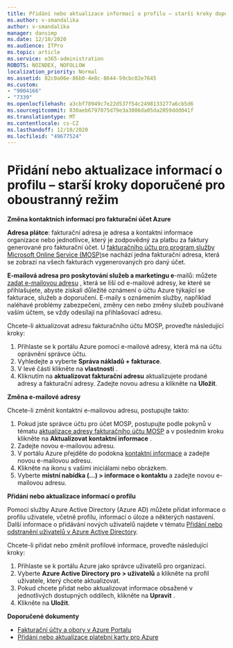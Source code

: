 ```yaml
---
title: Přidání nebo aktualizace informací o profilu – starší kroky doporučené pro oboustranný režim
ms.author: v-smandalika
author: v-smandalika
manager: dansimp
ms.date: 12/10/2020
ms.audience: ITPro
ms.topic: article
ms.service: o365-administration
ROBOTS: NOINDEX, NOFOLLOW
localization_priority: Normal
ms.assetid: 82c0a06e-86b0-4e8c-8644-59cbc02e7645
ms.custom:
- "9004166"
- "7339"
ms.openlocfilehash: a3cbf78949c7e22d537f54c2498133277a6cb5d6
ms.sourcegitcommit: 830aeb6797075d79e3a3006da05da2059ddd041f
ms.translationtype: MT
ms.contentlocale: cs-CZ
ms.lasthandoff: 12/10/2020
ms.locfileid: "49677524"
---
```

# <a name="add-or-update-profile-information---legacy-wd---recommended-steps"></a>Přidání nebo aktualizace informací o profilu – starší kroky doporučené pro oboustranný režim

**Změna kontaktních informací pro fakturační účet Azure**

**Adresa plátce**: fakturační adresa je adresa a kontaktní informace organizace nebo jednotlivce, který je zodpovědný za platbu za faktury generované pro fakturační účet. U [fakturačního účtu pro program služby Microsoft Online Service (MOSP)](https://docs.microsoft.com/azure/cost-management-billing/manage/change-azure-account-profile#update-an-mosp-billing-account-address)se nachází jedna fakturační adresa, která se zobrazí na všech fakturách vygenerovaných pro daný účet.

**E-mailová adresa pro poskytování služeb a marketingu e**-mailů: můžete [zadat e-mailovou adresu](https://docs.microsoft.com/azure/cost-management-billing/manage/change-azure-account-profile#change-your-contact-email-address) , která se liší od e-mailové adresy, ke které se přihlašujete, abyste získali důležité oznámení o účtu Azure týkající se fakturace, služeb a doporučení. E-maily s oznámením služby, například naléhavé problémy zabezpečení, změny cen nebo změny služeb používané vaším účtem, se vždy odesílají na přihlašovací adresu.

Chcete-li aktualizovat adresu fakturačního účtu MOSP, proveďte následující kroky:
1. Přihlaste se k portálu Azure pomocí e-mailové adresy, která má na účtu oprávnění správce účtu.
2. Vyhledejte a vyberte **Správa nákladů + fakturace**. 
3. V levé části klikněte na **vlastnosti** . 
4. Kliknutím na **aktualizovat fakturační adresu** aktualizujete prodané adresy a fakturační adresy. Zadejte novou adresu a klikněte na **Uložit**.

**Změna e-mailové adresy** 

Chcete-li změnit kontaktní e-mailovou adresu, postupujte takto:
1. Pokud jste správce účtu pro účet MOSP, postupujte podle pokynů v tématu [aktualizace adresy fakturačního účtu MOSP](https://docs.microsoft.com/azure/cost-management-billing/manage/change-azure-account-profile#update-an-mosp-billing-account-address) a v posledním kroku klikněte na **Aktualizovat kontaktní informace** . 
2. Zadejte novou e-mailovou adresu. 
3. V portálu Azure přejděte do podokna [kontaktní informace](https://ms.portal.azure.com/) a zadejte novou e-mailovou adresu. 
4. Klikněte na ikonu s vašimi iniciálami nebo obrázkem. 
5. Vyberte **místní nabídka (...) > informace o kontaktu** a zadejte novou e-mailovou adresu.

**Přidání nebo aktualizace informací o profilu**

Pomocí služby Azure Active Directory (Azure AD) můžete přidat informace o profilu uživatele, včetně profilu, informací o úloze a některých nastavení. Další informace o přidávání nových uživatelů najdete v tématu [Přidání nebo odstranění uživatelů v Azure Active Directory](https://docs.microsoft.com/azure/active-directory/fundamentals/add-users-azure-active-directory).

Chcete-li přidat nebo změnit profilové informace, proveďte následující kroky:

1. Přihlaste se k portálu Azure jako správce uživatelů pro organizaci.
2. Vyberte **Azure Active Directory pro > uživatelů** a klikněte na profil uživatele, který chcete aktualizovat. 
3. Pokud chcete přidat nebo aktualizovat informace obsažené v jednotlivých dostupných oddílech, klikněte na **Upravit** . 
4. Klikněte na **Uložit**.

**Doporučené dokumenty**

- [Fakturační účty a obory v Azure Portalu](https://docs.microsoft.com/azure/cost-management-billing/manage/view-all-accounts) 
- [Přidání nebo aktualizace platební karty pro Azure](https://docs.microsoft.com/azure/cost-management-billing/manage/change-credit-card)


